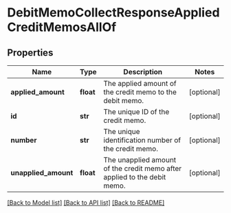 # DebitMemoCollectResponseAppliedCreditMemosAllOf

## Properties
Name | Type | Description | Notes
------------ | ------------- | ------------- | -------------
**applied_amount** | **float** | The applied amount of the credit memo to the debit memo.  | [optional] 
**id** | **str** | The unique ID of the credit memo.  | [optional] 
**number** | **str** | The unique identification number of the credit memo.  | [optional] 
**unapplied_amount** | **float** | The unapplied amount of the credit memo after applied to the debit memo.  | [optional] 

[[Back to Model list]](../README.md#documentation-for-models) [[Back to API list]](../README.md#documentation-for-api-endpoints) [[Back to README]](../README.md)


